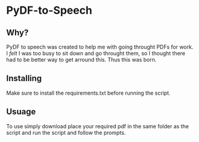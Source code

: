 # PyDF-to-Speech

## Why?

PyDF to speech was created to help me with going throught PDFs for work. <br>
I *felt* I was too busy to sit down and go throught them, so I thought there had to be better way to get arround this. Thus this was born.

## Installing

Make sure to install the requirements.txt before running the script.

## Usuage

To use simply download place your required pdf in the same folder as the script and run the script and follow the prompts.
